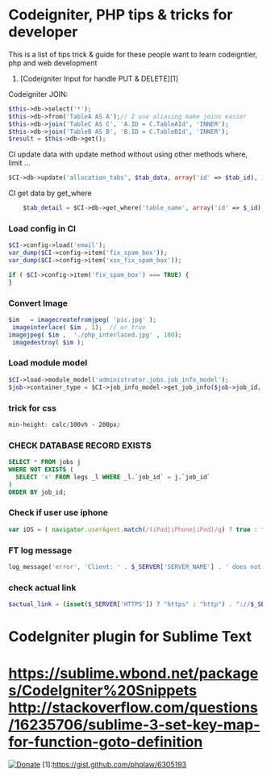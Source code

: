 Codeigniter, PHP tips & tricks for developer
=========

This is a list of tips trick &  guide for these people want to learn codeigntier, php and web development
1. [Codeigniter Input for handle PUT & DELETE][1]


Codeigniter JOIN:

```php
$this->db->select('*');
$this->db->from('TableA AS A');// I use aliasing make joins easier
$this->db->join('TableC AS C', 'A.ID = C.TableAId', 'INNER');
$this->db->join('TableB AS B', 'B.ID = C.TableBId', 'INNER');
$result = $this->db->get();
```
CI update data with update method without using other methods where, limit ...
```php
$CI->db->update('allocation_tabs', $tab_data, array('id' => $tab_id), 1);
```

CI get data by get_where
```php
    $tab_detail = $CI->db->get_where('table_name', array('id' => $_id), 1)->row();
```

### Load config in CI
```php
$CI->config->load('email');
var_dump($CI->config->item('fix_spam_box'));
var_dump($CI->config->item('xxx_fix_spam_box'));

if ( $CI->config->item('fix_spam_box') === TRUE) {
}
```
### Convert Image
```php
$im   = imagecreatefromjpeg( 'pic.jpg' );
 imageinterlace( $im , 1);  // or true
imagejpeg( $im ,  './php_interlaced.jpg' , 100);
 imagedestroy( $im );
 ```
### Load module model
```php
$CI->load->module_model('administrator.jobs.job_info_model');
$job->container_type = $CI->job_info_model->get_job_info($job->job_id, 'container_type');
```
### trick for css
```css
min-height: calc(100vh - 200px)
```

### CHECK DATABASE RECORD EXISTS
```sql
SELECT * FROM jobs j
WHERE NOT EXISTS (
  SELECT 'x' FROM legs _l WHERE _l.`job_id` = j.`job_id`
)
ORDER BY job_id;
```
### Check if user use iphone
```javascript
var iOS = ( navigator.userAgent.match(/(iPad|iPhone|iPod)/g) ? true : false );
```
### FT log message
```php
log_message('error', 'Client: ' . $_SERVER['SERVER_NAME'] . ' does not have wait_unpack & drop_swap info value!');
```
### check actual link
```php
$actual_link = (isset($_SERVER['HTTPS']) ? "https" : "http") . "://$_SERVER[HTTP_HOST]$_SERVER[REQUEST_URI]";
```


**CodeIgniter plugin for Sublime Text**
========
https://sublime.wbond.net/packages/CodeIgniter%20Snippets
http://stackoverflow.com/questions/16235706/sublime-3-set-key-map-for-function-goto-definition
=========


[![Donate](https://www.paypalobjects.com/en_US/i/btn/btn_donate_LG.gif)](https://www.paypal.com/cgi-bin/webscr?cmd=_donations&business=phplaw%40gmail%2ecom&lc=VN&item_name=PHP%20CI%20Tips%20Tricks&currency_code=USD&bn=PP%2dDonationsBF%3abtn_donate_SM%2egif%3aNonHosted)
[1]:https://gist.github.com/phplaw/6305193
